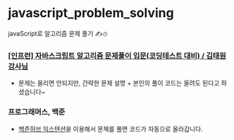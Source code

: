 # javascript_problem_solving
javaScript로 알고리즘 문제 풀기 ✍️⛄
### [[인프런] 자바스크립트 알고리즘 문제풀이 입문(코딩테스트 대비) / 김태원 강사님](https://www.inflearn.com/course/%EC%9E%90%EB%B0%94%EC%8A%A4%ED%81%AC%EB%A6%BD%ED%8A%B8-%EC%95%8C%EA%B3%A0%EB%A6%AC%EC%A6%98-%EB%AC%B8%EC%A0%9C%ED%92%80%EC%9D%B4/dashboard)
- 문제는 올리면 안되지만, 간략한 문제 설명 + 본인의 풀이 코드는 올려도 된다고 하셨습니다~ 
### 프로그래머스, 백준
- [백준허브 익스텐션](https://github.com/BaekjoonHub/BaekjoonHub)을 이용해서 문제를 풀면 코드가 자동으로 올라갑니다.
